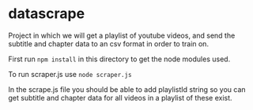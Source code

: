 # datascrape

Project in which we will get a playlist of youtube videos, and send the subtitle and chapter data to an csv format in order to train on.

First run  ```npm install``` in this directory to get the node modules used.

To run scraper.js use ```node scraper.js```
  
In the scrape.js file you should be able to add playlistId string so you can get subtitle and chapter data for all videos in a playlist of these exist.
